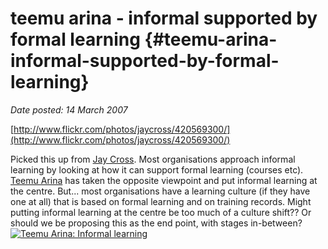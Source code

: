 # teemu arina - informal supported by formal learning {#teemu-arina-informal-supported-by-formal-learning}

_Date posted: 14 March 2007_

[http://www.flickr.com/photos/jaycross/420569300/](http://www.flickr.com/photos/jaycross/420569300/)

Picked this up from [Jay Cross](http://informl.com/?p=722). Most organisations approach informal learning by looking at how it can support formal learning (courses etc). [Teemu Arina](http://tarina.blogging.fi/) has taken the opposite viewpoint and put informal learning at the centre. But... most organisations have a learning culture (if they have one at all) that is based on formal learning and on training records. Might putting informal learning at the centre be too much of a culture shift?? Or should we be proposing this as the end point, with stages in-between? [![Teemu Arina: Informal learning](./assets/420569300_aa925cb602.jpg "Teemu Arina: Informal Learning")](http://www.flickr.com/photos/jaycross/420569300/)